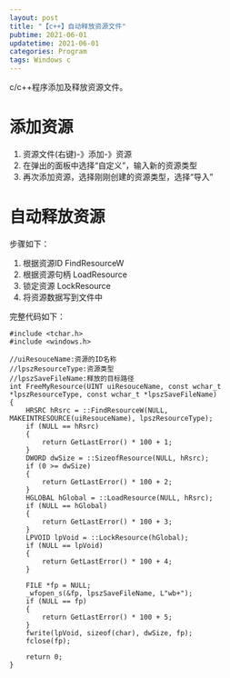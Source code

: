 ```yaml
---
layout: post
title: "【c++】自动释放资源文件"
pubtime: 2021-06-01
updatetime: 2021-06-01
categories: Program
tags: Windows c
---
```


c/c++程序添加及释放资源文件。

# 添加资源

1. 资源文件(右键)-》添加-》资源
2. 在弹出的面板中选择“自定义”，输入新的资源类型
3. 再次添加资源，选择刚刚创建的资源类型，选择“导入”

# 自动释放资源

步骤如下：
1. 根据资源ID FindResourceW
2. 根据资源句柄 LoadResource
3. 锁定资源 LockResource
4. 将资源数据写到文件中

完整代码如下：
```
#include <tchar.h>
#include <windows.h>

//uiResouceName:资源的ID名称
//lpszResourceType:资源类型
//lpszSaveFileName:释放的目标路径
int FreeMyResource(UINT uiResouceName, const wchar_t *lpszResourceType, const wchar_t *lpszSaveFileName)
{
	HRSRC hRsrc = ::FindResourceW(NULL, MAKEINTRESOURCE(uiResouceName), lpszResourceType);
	if (NULL == hRsrc)
	{
		return GetLastError() * 100 + 1;
	}
	DWORD dwSize = ::SizeofResource(NULL, hRsrc);
	if (0 >= dwSize)
	{
		return GetLastError() * 100 + 2;
	}
	HGLOBAL hGlobal = ::LoadResource(NULL, hRsrc);
	if (NULL == hGlobal)
	{
		return GetLastError() * 100 + 3;
	}
	LPVOID lpVoid = ::LockResource(hGlobal);
	if (NULL == lpVoid)
	{
		return GetLastError() * 100 + 4;
	}

	FILE *fp = NULL;
	_wfopen_s(&fp, lpszSaveFileName, L"wb+");
	if (NULL == fp)
	{
		return GetLastError() * 100 + 5;
	}
	fwrite(lpVoid, sizeof(char), dwSize, fp);
	fclose(fp);

	return 0;
}

```